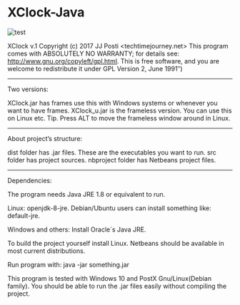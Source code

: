 # XClock-Java

![test](https://user-images.githubusercontent.com/29865797/30662433-c09dbea2-9e4f-11e7-947f-76aacd5a957c.jpg)

XClock v.1 Copyright (c) 2017 JJ Posti <techtimejourney.net> This program comes with ABSOLUTELY NO WARRANTY; for details see: http://www.gnu.org/copyleft/gpl.html. This is free software, and you are welcome to redistribute it under GPL Version 2, June 1991″)

_______________

Two versions:

XClock.jar has frames use this with Windows systems or whenever you want to have frames.
XClock_u.jar is the frameless version. You can use this on Linux etc. Tip. Press ALT to move the frameless window around in Linux.

_______

About project’s structure:

dist folder has .jar files. These are the executables you want to run.
src folder has project sources.
nbproject folder has Netbeans project files.

____________

Dependencies:

The program needs Java JRE 1.8 or equivalent to run.

Linux: openjdk-8-jre. Debian/Ubuntu users can install something like: default-jre.

Windows and others: Install Oracle´s Java JRE.

To build the project yourself install Linux. Netbeans should be available in most current distributions.

Run program with: java -jar something.jar

This program is tested with Windows 10 and PostX Gnu/Linux(Debian family). You should be able to run the .jar files easily without compiling the project.
